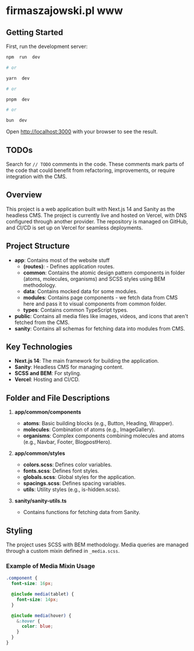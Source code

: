 # firmaszajowski.pl www

## Getting Started

First, run the development server:  
```bash
npm  run  dev

# or

yarn  dev

# or

pnpm  dev

# or

bun  dev

```
Open [http://localhost:3000](http://localhost:3000) with your browser to see the result.

## TODOs
Search for `// TODO` comments in the code. These comments mark parts of the code that could benefit from refactoring, improvements, or require integration with the CMS.

## Overview

This project is a web application built with Next.js 14 and Sanity as the headless CMS. The project is currently live and hosted on Vercel, with DNS configured through another provider. The repository is managed on GitHub, and CI/CD is set up on Vercel for seamless deployments.

## Project Structure

-   **app**: Contains most of the website stuff
	-   **(routes)**: -   Defines application routes.
    -   **common**: Contains the atomic design pattern components in folder (atoms, molecules, organisms) and SCSS styles using BEM methodology.
    -   **data**: Contains mocked data for some modules.
    -  **modules**: Contains page components - we fetch data from CMS here and pass it to visual components from common folder.
    - **types**: Contains common TypeScript types.
- **public**: Contains all media files like images, videos, and icons that aren't fetched from the CMS.
- **sanity**: Contains all schemas for fetching data into modules from CMS. 
    
## Key Technologies
-   **Next.js 14**: The main framework for building the application.
-   **Sanity**: Headless CMS for managing content.
-   **SCSS and BEM**: For styling.
-   **Vercel**: Hosting and CI/CD.


## Folder and File Descriptions

1.  **app/common/components**
    
    -   **atoms**: Basic building blocks (e.g., Button, Heading, Wrapper).
    -   **molecules**: Combination of atoms (e.g., ImageGallery).
    -   **organisms**: Complex components combining molecules and atoms (e.g., Navbar, Footer, BlogpostHero).
2.  **app/common/styles**
    
    -   **colors.scss**: Defines color variables.
    -   **fonts.scss**: Defines font styles.
    -   **globals.scss**: Global styles for the application.
    -   **spacings.scss**: Defines spacing variables.
    -   **utils**: Utility styles (e.g., is-hidden.scss).
3.  **sanity/sanity-utils.ts**
    
    -   Contains functions for fetching data from Sanity.


## Styling

The project uses SCSS with BEM methodology. Media queries are managed through a custom mixin defined in `_media.scss`.

### Example of Media Mixin Usage

```scss
.component {
  font-size: 16px;

  @include media(tablet) {
    font-size: 14px;
  }

  @include media(hover) {
    &:hover {
      color: blue;
    }
  }
}
```
